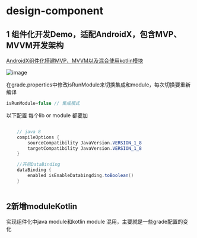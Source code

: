 # design-component
## 1 组件化开发Demo，适配AndroidX，包含MVP、MVVM开发架构

[AndroidX组件化搭建MVP、MVVM以及混合使用kotlin模块](https://blog.csdn.net/lylddingHFFW/article/details/102719721)

![image](https://img-blog.csdnimg.cn/20191023104144859.png)

在grade.properties中修改isRunModule来切换集成和module，每次切换要重新编译

```java
isRunModule=false // 集成模式
```
以下配置  每个lib or module 都要加
  
```java

    // java 8
    compileOptions {
        sourceCompatibility JavaVersion.VERSION_1_8
        targetCompatibility JavaVersion.VERSION_1_8
    }

    //开启DataBinding
    dataBinding {
        enabled isEnableDatabingding.toBoolean()
    }
   
```
## 2新增moduleKotlin

实现组件化中java module和kotlin module 混用，主要就是一些grade配置的变化


